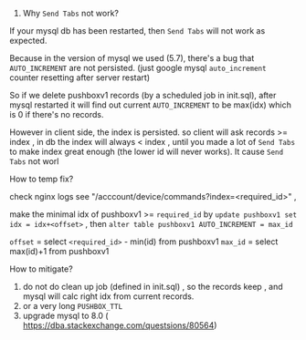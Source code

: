 1. Why `Send Tabs` not work?

If your mysql db has been restarted, then `Send Tabs` will not work as expected.

Because in the version of mysql we used (5.7), there's a bug that `AUTO_INCREMENT` are not persisted. (just google mysql `auto_increment` counter resetting after server restart)

So if we delete pushboxv1 records (by a scheduled job in init.sql), after mysql restarted it will find out current `AUTO_INCREMENT` to be max(idx) which is 0 if there's no records.

However in client side, the index is persisted. so client will ask records >= index ,  in db the index will always < index , until you made a lot of `Send Tabs` to make index great enough (the lower id will never works). It cause `Send Tabs` not worl

How to temp fix?

check nginx logs see "/acccount/device/commands?index=<required_id>" , 

make the minimal idx of pushboxv1 >= `required_id` by `update pushboxv1 set idx = idx+<offset>` , then  `alter table pushboxv1 AUTO_INCREMENT = max_id`

`offset` =  select `<required_id>` - min(id) from pushboxv1
`max_id` = select max(id)+1 from pushboxv1

How to mitigate?
1. do not do clean up job (defined in init.sql)  , so the records keep , and mysql will calc right idx from current records.
2. or a very long `PUSHBOX_TTL`
3. upgrade mysql to 8.0 ( https://dba.stackexchange.com/questsions/80564)

